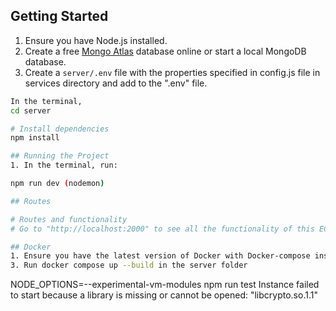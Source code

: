 ## Getting Started

1. Ensure you have Node.js installed.
2. Create a free [Mongo Atlas](https://www.mongodb.com/atlas/database) database online or start a local MongoDB database.
3. Create a `server/.env` file with the properties specified in config.js file in services directory and add to the ".env" file.

```sh
In the terminal,
cd server

# Install dependencies
npm install

## Running the Project
1. In the terminal, run:

npm run dev (nodemon)

## Routes

# Routes and functionality
# Go to "http://localhost:2000" to see all the functionality of this ECOMMERCE-API

## Docker
1. Ensure you have the latest version of Docker with Docker-compose installed
3. Run docker compose up --build in the server folder
```



NODE_OPTIONS=--experimental-vm-modules npm run test
Instance failed to start because a library is missing or cannot be opened: "libcrypto.so.1.1"